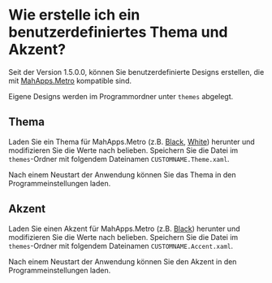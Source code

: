 # Wie erstelle ich ein benutzerdefiniertes Thema und Akzent?

Seit der Version 1.5.0.0, können Sie benutzerdefinierte Designs erstellen, die mit [MahApps.Metro](https://github.com/MahApps/MahApps.Metro) kompatible sind.

Eigene Designs werden im Programmordner unter `themes` abgelegt.

## Thema

Laden Sie ein Thema für MahApps.Metro (z.B. [Black](https://github.com/BornToBeRoot/NETworkManager/blob/master/Source/NETworkManager/Themes/Black.Theme.xaml), [White](https://github.com/BornToBeRoot/NETworkManager/blob/master/Source/NETworkManager/Themes/White.Theme.xaml)) herunter und modifizieren Sie die Werte nach belieben. Speichern Sie die Datei im `themes`-Ordner mit folgendem Dateinamen `CUSTOMNAME.Theme.xaml`.

Nach einem Neustart der Anwendung können Sie das Thema in den Programmeinstellungen laden.

## Akzent

Laden Sie einen Akzent für MahApps.Metro (z.B. [Black](https://github.com/BornToBeRoot/NETworkManager/blob/master/Source/NETworkManager/Themes/Black.Accent.xaml)) herunter und modifizieren Sie die Werte nach belieben. Speichern Sie die Datei im `themes`-Ordner mit folgendem Dateinamen `CUSTOMNAME.Accent.xaml`.

Nach einem Neustart der Anwendung können Sie den Akzent in den Programmeinstellungen laden.